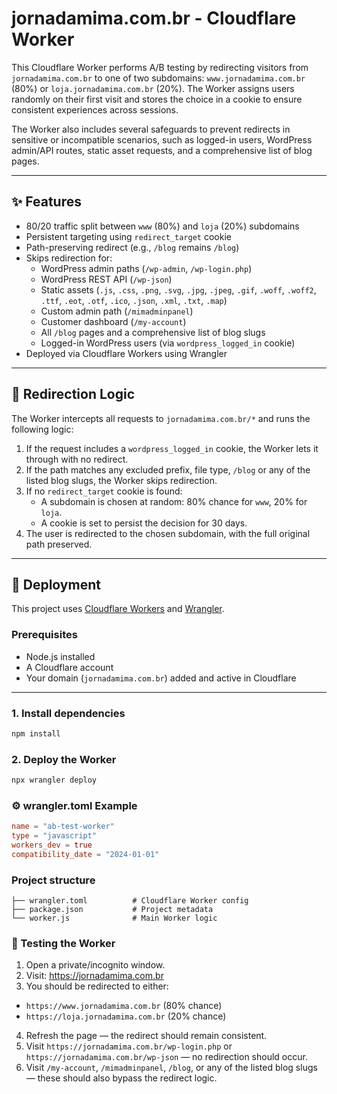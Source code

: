 # jornadamima.com.br - Cloudflare Worker

This Cloudflare Worker performs A/B testing by redirecting visitors from `jornadamima.com.br` to one of two subdomains: `www.jornadamima.com.br` (80%) or `loja.jornadamima.com.br` (20%). The Worker assigns users randomly on their first visit and stores the choice in a cookie to ensure consistent experiences across sessions.

The Worker also includes several safeguards to prevent redirects in sensitive or incompatible scenarios, such as logged-in users, WordPress admin/API routes, static asset requests, and a comprehensive list of blog pages.

---

## ✨ Features

- 80/20 traffic split between `www` (80%) and `loja` (20%) subdomains
- Persistent targeting using `redirect_target` cookie
- Path-preserving redirect (e.g., `/blog` remains `/blog`)
- Skips redirection for:
  - WordPress admin paths (`/wp-admin`, `/wp-login.php`)
  - WordPress REST API (`/wp-json`)
  - Static assets (`.js`, `.css`, `.png`, `.svg`, `.jpg`, `.jpeg`, `.gif`, `.woff`, `.woff2`, `.ttf`, `.eot`, `.otf`, `.ico`, `.json`, `.xml`, `.txt`, `.map`)
  - Custom admin path (`/mimadminpanel`)
  - Customer dashboard (`/my-account`)
  - All `/blog` pages and a comprehensive list of blog slugs
  - Logged-in WordPress users (via `wordpress_logged_in` cookie)
- Deployed via Cloudflare Workers using Wrangler

---

## 🧠 Redirection Logic

The Worker intercepts all requests to `jornadamima.com.br/*` and runs the following logic:

1. If the request includes a `wordpress_logged_in` cookie, the Worker lets it through with no redirect.
2. If the path matches any excluded prefix, file type, `/blog` or any of the listed blog slugs, the Worker skips redirection.
3. If no `redirect_target` cookie is found:
   - A subdomain is chosen at random: 80% chance for `www`, 20% for `loja`.
   - A cookie is set to persist the decision for 30 days.
4. The user is redirected to the chosen subdomain, with the full original path preserved.

---

## 🚀 Deployment

This project uses [Cloudflare Workers](https://developers.cloudflare.com/workers/) and [Wrangler](https://developers.cloudflare.com/workers/wrangler/).

### Prerequisites

- Node.js installed
- A Cloudflare account
- Your domain (`jornadamima.com.br`) added and active in Cloudflare

---

### 1. Install dependencies

```bash
npm install
```

### 2. Deploy the Worker

```bash
npx wrangler deploy
```

### ⚙️ wrangler.toml Example

```toml
name = "ab-test-worker"
type = "javascript"
workers_dev = true
compatibility_date = "2024-01-01"
```

### Project structure

```
├── wrangler.toml          # Cloudflare Worker config
├── package.json           # Project metadata
└── worker.js              # Main Worker logic
```

### 🧪 Testing the Worker

1. Open a private/incognito window.
2. Visit: https://jornadamima.com.br
3. You should be redirected to either:
- `https://www.jornadamima.com.br` (80% chance)
- `https://loja.jornadamima.com.br` (20% chance)
4. Refresh the page — the redirect should remain consistent.
5. Visit `https://jornadamima.com.br/wp-login.php` or `https://jornadamima.com.br/wp-json` — no redirection should occur.
6. Visit `/my-account`, `/mimadminpanel`, `/blog`, or any of the listed blog slugs — these should also bypass the redirect logic.
